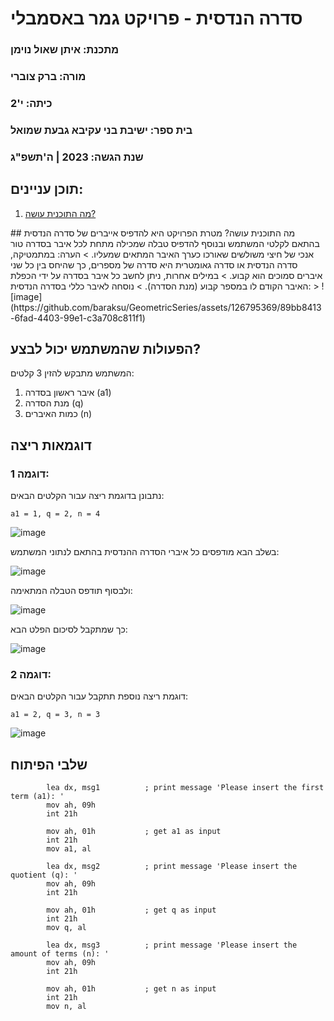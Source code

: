 # סדרה הנדסית - פרויקט גמר באסמבלי
### מתכנת: איתן שאול נוימן
### מורה: ברק צוברי
### כיתה: י'2
### בית ספר: ישיבת בני עקיבא גבעת שמואל
### שנת הגשה: 2023 | ה'תשפ"ג
## תוכן עניינים:
1. [מה התוכנית עושה?](#1)
<a name="1"/>
## מה התוכנית עושה?
מטרת הפרויקט היא להדפיס אייברים של סדרה הנדסית בהתאם לקלטי המשתמש ובנוסף להדפיס טבלה שמכילה מתחת לכל איבר בסדרה טור אנכי של חיצי משולשים שאורכו כערך האיבר המתאים שמעליו.
> הערה: במתמטיקה, סדרה הנדסית או סדרה גאומטרית היא סדרה של מספרים, כך שהיחס בין כל שני איברים סמוכים הוא קבוע. 
> במילים אחרות, ניתן לחשב כל איבר בסדרה על ידי הכפלת האיבר הקודם לו במספר קבוע (מנת הסדרה).
> נוסחה לאיבר כללי בסדרה הנדסית:  
> ![image](https://github.com/baraksu/GeometricSeries/assets/126795369/89bb8413-6fad-4403-99e1-c3a708c811f1)



## הפעולות שהמשתמש יכול לבצע?
המשתמש מתבקש להזין 3 קלטים:
1. איבר ראשון בסדרה (a1)
2. מנת הסדרה (q)
3. כמות האיברים (n)
## דוגמאות ריצה
### דוגמה 1:
נתבונן בדוגמת ריצה עבור הקלטים הבאים:

```
a1 = 1, q = 2, n = 4
```

![image](https://github.com/baraksu/GeometricSeries/assets/126795369/7774ce69-9592-4804-8441-90acbefac4f3)

בשלב הבא מודפסים כל איברי הסדרה ההנדסית בהתאם לנתוני המשתמש:

![image](https://github.com/baraksu/GeometricSeries/assets/126795369/a2227edb-cca9-4be1-88ed-7cc0f39de251)

ולבסוף תודפס הטבלה המתאימה:

![image](https://github.com/baraksu/GeometricSeries/assets/126795369/ce0ac666-b12f-426d-84f6-543e6e4a1036)

כך שמתקבל לסיכום הפלט הבא:

![image](https://github.com/baraksu/GeometricSeries/assets/126795369/b18fa3af-1953-49c1-ac8e-4b314b904e60)

### דוגמה 2:
דוגמת ריצה נוספת תתקבל עבור הקלטים הבאים:
```
a1 = 2, q = 3, n = 3
```

![image](https://github.com/baraksu/GeometricSeries/assets/126795369/8ff2585f-85f7-4c1f-9170-c58abe9015b0)

## שלבי הפיתוח


```
        lea dx, msg1          ; print message 'Please insert the first term (a1): '
        mov ah, 09h
        int 21h
        
        mov ah, 01h           ; get a1 as input
        int 21h
        mov a1, al            
        
        lea dx, msg2          ; print message 'Please insert the quotient (q): '
        mov ah, 09h
        int 21h
        
        mov ah, 01h           ; get q as input
        int 21h               
        mov q, al            
        
        lea dx, msg3          ; print message 'Please insert the amount of terms (n): '
        mov ah, 09h
        int 21h
        
        mov ah, 01h           ; get n as input
        int 21h
        mov n, al
```









